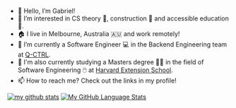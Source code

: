 - 👋 Hello, I’m Gabriel!
- 👀 I’m interested in CS theory 🎲, construction 🚧 and accessible education 📖.
- 🏠 I live in Melbourne, Australia 🇦🇺 and work remotely!
- 💼 I’m currently a Software Engineer 💻 in the Backend Engineering team at [Q-CTRL](https://q-ctrl.com/).
- 🌱 I'm also currently studying a Masters degree 👨‍🎓 in the field of Software Engineering 🖱️ at [Harvard Extension School](https://extension.harvard.edu/).
- 📫 How to reach me? Check out the links in my profile!

[![my github stats](https://github-readme-stats.vercel.app/api?username=gz101&count_private=true&theme=tokyonight&show_icons=true)]()
[![My GitHub Language Stats](https://github-readme-stats.vercel.app/api/top-langs/?username=gz101&hide=html,css&langs_count=5&theme=tokyonight&layout=compact)]()
